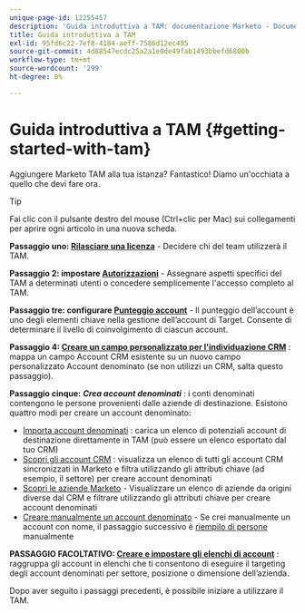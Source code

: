 ```yaml
---
unique-page-id: 12255457
description: 'Guida introduttiva a TAM: documentazione Marketo - Documentazione del prodotto'
title: Guida introduttiva a TAM
exl-id: 95fd6c22-7ef8-4184-aeff-7586d12ec495
source-git-commit: 4d88547ecdc25a2a1e0de49fab1493bbefd6800b
workflow-type: tm+mt
source-wordcount: '299'
ht-degree: 0%

---
```


# Guida introduttiva a TAM {#getting-started-with-tam}

Aggiungere Marketo TAM alla tua istanza? Fantastico! Diamo un&#39;occhiata a quello che devi fare ora.

>[!TIP]
>
>Fai clic con il pulsante destro del mouse (Ctrl+clic per Mac) sui collegamenti per aprire ogni articolo in una nuova scheda.

**Passaggio uno: [Rilasciare una licenza](/help/marketo/product-docs/target-account-management/setup-tam/issue-a-license.md)** - Decidere chi del team utilizzerà il TAM.

**Passaggio 2: impostare [Autorizzazioni](/help/marketo/product-docs/target-account-management/setup-tam/permissions.md)** - Assegnare aspetti specifici del TAM a determinati utenti o concedere semplicemente l&#39;accesso completo al TAM.

**Passaggio tre: configurare [Punteggio account](/help/marketo/product-docs/target-account-management/setup-tam/account-score.md)** - Il punteggio dell’account è uno degli elementi chiave nella gestione dell’account di Target. Consente di determinare il livello di coinvolgimento di ciascun account.

**Passaggio 4: [Creare un campo personalizzato per l&#39;individuazione CRM](/help/marketo/product-docs/target-account-management/setup-tam/create-a-custom-field-for-crm-discovery.md)** : mappa un campo Account CRM esistente su un nuovo campo personalizzato Account denominato (se non utilizzi un CRM, salta questo passaggio).

**Passaggio cinque:** **_Crea account denominati_** : i conti denominati contengono le persone provenienti dalle aziende di destinazione. Esistono quattro modi per creare un account denominato:

* [Importa account denominati](/help/marketo/product-docs/target-account-management/target/named-accounts/import-named-accounts.md) : carica un elenco di potenziali account di destinazione direttamente in TAM (può essere un elenco esportato dal tuo CRM)
* [Scopri gli account CRM](/help/marketo/product-docs/target-account-management/target/named-accounts/discover-accounts.md#discover-crm-accounts) : visualizza un elenco di tutti gli account CRM sincronizzati in Marketo e filtra utilizzando gli attributi chiave (ad esempio, il settore) per creare account denominati
* [Scopri le aziende Marketo](/help/marketo/product-docs/target-account-management/target/named-accounts/discover-accounts.md#discover-marketo-companies) - Visualizzare un elenco di aziende da origini diverse dal CRM e filtrare utilizzando gli attributi chiave per creare account denominati
* [Creare manualmente un account denominato](/help/marketo/product-docs/target-account-management/target/named-accounts/create-a-named-account.md) - Se crei manualmente un account con nome, il passaggio successivo è [riempilo di persone](/help/marketo/product-docs/target-account-management/target/named-accounts/add-people-to-a-named-account.md) manualmente

**PASSAGGIO FACOLTATIVO: [Creare e impostare gli elenchi di account](/help/marketo/product-docs/target-account-management/target/account-lists.md#create-a-new-account-list)** : raggruppa gli account in elenchi che ti consentono di eseguire il targeting degli account denominati per settore, posizione o dimensione dell’azienda.

Dopo aver seguito i passaggi precedenti, è possibile iniziare a utilizzare il TAM.

